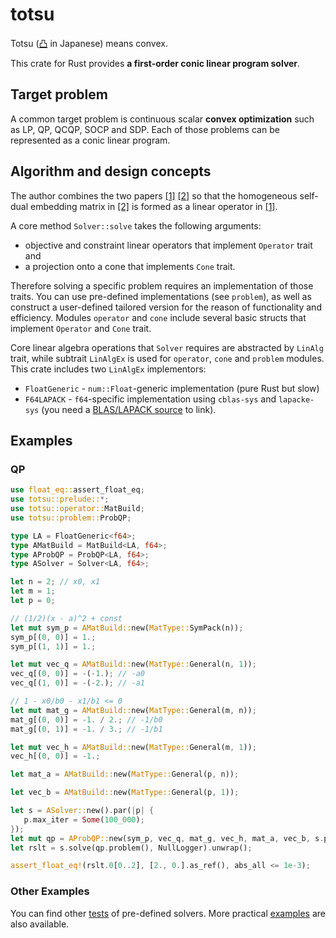 # totsu

Totsu ([凸](http://www.decodeunicode.org/en/u+51F8) in Japanese) means convex.

This crate for Rust provides **a first-order conic linear program solver**.

## Target problem

A common target problem is continuous scalar **convex optimization** such as
LP,
QP,
QCQP,
SOCP and
SDP.
Each of those problems can be represented as a conic linear program.

## Algorithm and design concepts

The author combines the two papers
[\[1\]](https://ieeexplore.ieee.org/abstract/document/6126441)
[\[2\]](https://arxiv.org/abs/1312.3039)
so that the homogeneous self-dual embedding matrix in [\[2\]](https://arxiv.org/abs/1312.3039)
is formed as a linear operator in [\[1\]](https://ieeexplore.ieee.org/abstract/document/6126441).

A core method `Solver::solve` takes the following arguments:
* objective and constraint linear operators that implement `Operator` trait and
* a projection onto a cone that implements `Cone` trait.

Therefore solving a specific problem requires an implementation of those traits.
You can use pre-defined implementations (see `problem`),
as well as construct a user-defined tailored version for the reason of functionality and efficiency.
Modules `operator` and `cone` include several basic structs
that implement `Operator` and `Cone` trait.

Core linear algebra operations that `Solver` requires
are abstracted by `LinAlg` trait,
while subtrait `LinAlgEx` is used for `operator`,
`cone` and `problem` modules.
This crate includes two `LinAlgEx` implementors:
* `FloatGeneric` -
  `num::Float`-generic implementation (pure Rust but slow)
* `F64LAPACK` -
  `f64`-specific implementation using `cblas-sys` and `lapacke-sys`
  (you need a [BLAS/LAPACK source](https://github.com/blas-lapack-rs/blas-lapack-rs.github.io/wiki#sources) to link).

## Examples
### QP

```rust
use float_eq::assert_float_eq;
use totsu::prelude::*;
use totsu::operator::MatBuild;
use totsu::problem::ProbQP;

type LA = FloatGeneric<f64>;
type AMatBuild = MatBuild<LA, f64>;
type AProbQP = ProbQP<LA, f64>;
type ASolver = Solver<LA, f64>;

let n = 2; // x0, x1
let m = 1;
let p = 0;

// (1/2)(x - a)^2 + const
let mut sym_p = AMatBuild::new(MatType::SymPack(n));
sym_p[(0, 0)] = 1.;
sym_p[(1, 1)] = 1.;

let mut vec_q = AMatBuild::new(MatType::General(n, 1));
vec_q[(0, 0)] = -(-1.); // -a0
vec_q[(1, 0)] = -(-2.); // -a1

// 1 - x0/b0 - x1/b1 <= 0
let mut mat_g = AMatBuild::new(MatType::General(m, n));
mat_g[(0, 0)] = -1. / 2.; // -1/b0
mat_g[(0, 1)] = -1. / 3.; // -1/b1

let mut vec_h = AMatBuild::new(MatType::General(m, 1));
vec_h[(0, 0)] = -1.;

let mat_a = AMatBuild::new(MatType::General(p, n));

let vec_b = AMatBuild::new(MatType::General(p, 1));

let s = ASolver::new().par(|p| {
   p.max_iter = Some(100_000);
});
let mut qp = AProbQP::new(sym_p, vec_q, mat_g, vec_h, mat_a, vec_b, s.par.eps_zero);
let rslt = s.solve(qp.problem(), NullLogger).unwrap();

assert_float_eq!(rslt.0[0..2], [2., 0.].as_ref(), abs_all <= 1e-3);
```

### Other Examples

You can find other [tests](https://github.com/convexbrain/Totsu/tree/master/solver_rust_conic/tests) of pre-defined solvers.
More practical [examples](https://github.com/convexbrain/Totsu/tree/master/examples) are also available.
